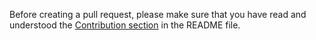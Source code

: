 Before creating a pull request, please make sure that you have read and understood the [Contribution section](https://github.com/JannisX11/blockbench#contribution) in the README file.
